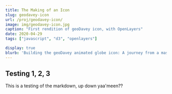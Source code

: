 ```yaml
---
title: The Making of an Icon
slug: geodavey-icon
url: /proj/geodavey-icon/
image: img/geodavey-icon.jpg
caption: "First rendition of geoDavey icon, with OpenLayers"
date: 2020-04-29
tags: ["javascript", "d3", "openlayers"]

display: true
blurb: 'Building the geoDavey animated globe icon: A journey from a massive granite mountaintop in Swaziland, through the lush forests of Adobe Illustrator and Photoshop, to the open shores of OpenLayers and D3'
---
```


## Testing 1, 2, 3
This is a testing of the markdown, up down yaa'meen??